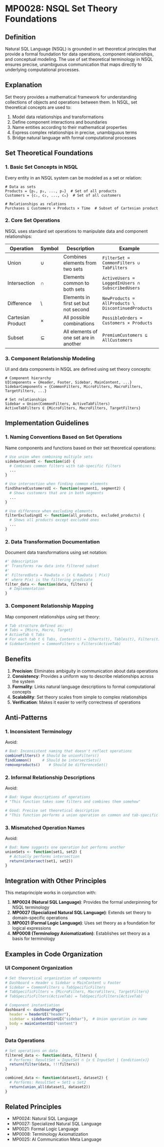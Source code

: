 # MP0028: NSQL Set Theory Foundations

## Definition
Natural SQL Language (NSQL) is grounded in set theoretical principles that provide a formal foundation for data operations, component relationships, and conceptual modeling. The use of set theoretical terminology in NSQL ensures precise, unambiguous communication that maps directly to underlying computational processes.

## Explanation
Set theory provides a mathematical framework for understanding collections of objects and operations between them. In NSQL, set theoretical concepts are used to:

1. Model data relationships and transformations
2. Define component interactions and boundaries
3. Name entities according to their mathematical properties
4. Express complex relationships in precise, unambiguous terms
5. Bridge natural language with formal computational processes

## Set Theoretical Foundations

### 1. Basic Set Concepts in NSQL

Every entity in an NSQL system can be modeled as a set or relation:

```
# Data as sets
Products = {p₁, p₂, ..., pₙ}  # Set of all products
Customers = {c₁, c₂, ..., cₘ}  # Set of all customers

# Relationships as relations
Purchases ⊆ Customers × Products × Time  # Subset of Cartesian product
```

### 2. Core Set Operations

NSQL uses standard set operations to manipulate data and component relationships:

| Operation | Symbol | Description | Example |
|-----------|--------|-------------|---------|
| Union | ∪ | Combines elements from two sets | `FilterSet = CommonFilters ∪ TabFilters` |
| Intersection | ∩ | Elements common to both sets | `ActiveUsers = LoggedInUsers ∩ SubscribedUsers` |
| Difference | \ | Elements in first set but not second | `NewProducts = AllProducts \ DiscontinuedProducts` |
| Cartesian Product | × | All possible combinations | `PossibleOrders = Customers × Products` |
| Subset | ⊆ | All elements of one set are in another | `PremiumCustomers ⊆ AllCustomers` |

### 3. Component Relationship Modeling

UI and data components in NSQL are defined using set theory concepts:

```
# Component hierarchy
UIComponents = {Header, Footer, Sidebar, MainContent, ...}
SidebarComponents = {CommonFilters, MicroFilters, MacroFilters, TargetFilters, ...}

# Set relationships
Sidebar = Union(CommonFilters, ActiveTabFilters)
ActiveTabFilters ∈ {MicroFilters, MacroFilters, TargetFilters}
```

## Implementation Guidelines

### 1. Naming Conventions Based on Set Operations

Name components and functions based on their set theoretical operations:

```r
# Use union when combining multiple sets
sidebarUnionUI <- function(id) {
  # Combines common filters with tab-specific filters
  ...
}

# Use intersection when finding common elements
findSharedCustomersUI <- function(segment1, segment2) {
  # Shows customers that are in both segments
  ...
}

# Use difference when excluding elements
filterExcludingUI <- function(all_products, excluded_products) {
  # Shows all products except excluded ones
  ...
}
```

### 2. Data Transformation Documentation

Document data transformations using set notation:

```r
#' @description
#' Transforms raw data into filtered subset
#' 
#' FilteredData = RawData ∩ {x ∈ RawData | P(x)}
#' where P(x) is the filtering predicate
filter_data <- function(data, filters) {
  # Implementation
}
```

### 3. Component Relationship Mapping

Map component relationships using set theory:

```r
# Tab structure defined as:
# Tabs = {Micro, Macro, Target}
# ActiveTab ∈ Tabs
# For each tab t ∈ Tabs, Content(t) = {Charts(t), Tables(t), Filters(t)}
# SidebarContent = CommonFilters ∪ Filters(ActiveTab)
```

## Benefits

1. **Precision**: Eliminates ambiguity in communication about data operations
2. **Consistency**: Provides a uniform way to describe relationships across the system
3. **Formality**: Links natural language descriptions to formal computational concepts
4. **Scalability**: Set theory scales from simple to complex relationships
5. **Verification**: Makes it easier to verify correctness of operations

## Anti-Patterns

### 1. Inconsistent Terminology

Avoid:
```r
# Bad: Inconsistent naming that doesn't reflect operations
combineFilters() # Should be unionFilters()
findCommon()     # Should be intersectSets()
removeproducts()    # Should be differenceSet()
```

### 2. Informal Relationship Descriptions

Avoid:
```r
# Bad: Vague descriptions of operations
# "This function takes some filters and combines them somehow"

# Good: Precise set theoretical description
# "This function performs a union operation on common and tab-specific filters"
```

### 3. Mismatched Operation Names

Avoid:
```r
# Bad: Name suggests one operation but performs another
unionSets <- function(set1, set2) {
  # Actually performs intersection
  return(intersect(set1, set2))
}
```

## Integration with Other Principles

This metaprinciple works in conjunction with:

1. **MP0024 (Natural SQL Language)**: Provides the formal underpinning for NSQL terminology
2. **MP0027 (Specialized Natural SQL Language)**: Extends set theory to domain-specific operations
3. **MP0021 (Formal Logic Language)**: Uses set theory as a foundation for logical expressions
4. **MP0008 (Terminology Axiomatization)**: Establishes set theory as a basis for terminology

## Examples in Code Organization

### UI Component Organization

```r
# Set theoretical organization of components
# Dashboard = Header ∪ Sidebar ∪ MainContent ∪ Footer
# Sidebar = CommonFilters ∪ TabSpecificFilters
# TabSpecificFilters = {MicroFilters, MacroFilters, TargetFilters}
# TabSpecificFilters(ActiveTab) = TabSpecificFilters[ActiveTab]

# Component instantiation
dashboard <- dashboardPage(
  header = headerUI("header"),
  sidebar = sidebarUnionUI("sidebar"),  # Union operation in name
  body = mainContentUI("content")
)
```

### Data Operations

```r
# Set operations on data
filtered_data <- function(data, filters) {
  # Performs: ResultSet = InputSet ∩ {x ∈ InputSet | Condition(x)}
  return(filter(data, !!!filters))
}

combined_data <- function(dataset1, dataset2) {
  # Performs: ResultSet = Set1 ∪ Set2
  return(union_all(dataset1, dataset2))
}
```

## Related Principles

- MP0024: Natural SQL Language
- MP0027: Specialized Natural SQL Language
- MP0021: Formal Logic Language
- MP0008: Terminology Axiomatization
- MP0025: AI Communication Meta Language
